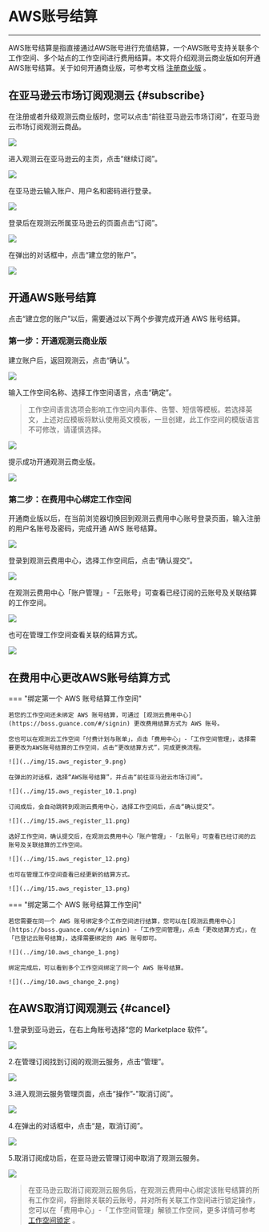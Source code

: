 # AWS账号结算
---

AWS账号结算是指直接通过AWS账号进行充值结算，一个AWS账号支持关联多个工作空间、多个站点的工作空间进行费用结算。本文将介绍观测云商业版如何开通AWS账号结算。关于如何开通商业版，可参考文档 [注册商业版](../../billing/commercial-register.md) 。

## 在亚马逊云市场订阅观测云 {#subscribe}

在注册或者升级观测云商业版时，您可以点击“前往亚马逊云市场订阅”，在亚马逊云市场订阅观测云商品。

![](../img/15.aws_register_4.png)

进入观测云在亚马逊云的主页，点击“继续订阅”。

![](../img/8.space_4.png)

在亚马逊云输入账户、用户名和密码进行登录。

![](../img/8.space_5.png)

登录后在观测云所属亚马逊云的页面点击“订阅”。

![](../img/8.space_8.png)

在弹出的对话框中，点击“建立您的账户”。

![](../img/8.space_9.png)

## 开通AWS账号结算

点击“建立您的账户”以后，需要通过以下两个步骤完成开通 AWS 账号结算。

### 第一步：开通观测云商业版

建立账户后，返回观测云，点击“确认”。

![](../img/15.aws_register_6.1.png)

输入工作空间名称、选择工作空间语言，点击“确定”。

> 工作空间语言选项会影响工作空间内事件、告警、短信等模板。若选择英文，上述对应模板将默认使用英文模板，一旦创建，此工作空间的模版语言不可修改，请谨慎选择。

![](../img/15.aws_register_7.png)

提示成功开通观测云商业版。

![](../img/15.aws_register_8.png)

### 第二步：在费用中心绑定工作空间

开通商业版以后，在当前浏览器切换回到观测云费用中心账号登录页面，输入注册的用户名账号及密码，完成开通 AWS 账号结算。

![](../img/15.aws_register_5.png)

登录到观测云费用中心，选择工作空间后，点击“确认提交”。

![](../img/15.aws_register_11.png)

在观测云费用中心「账户管理」-「云账号」可查看已经订阅的云账号及关联结算的工作空间。

![](../img/15.aws_register_12.png)

也可在管理工作空间查看关联的结算方式。

![](../img/15.aws_register_13.png)

<!-- 

建立账户后，会自动跳转到观测云费用中心，选择工作空间后，点击“确认提交”。

![](../img/8.space_10.png)

选好工作空间，确认提交后，在观测云费用中心「账户管理」-「云账号」可查看已经订阅的云账号及关联结算的工作空间。

![](../img/15.aws_5.png)

返回到观测云费用中心的管理工作空间，确认是否操作成功。

![](../img/15.aws_4.png)

操作确认成功后，即可在管理工作空间查看已经更新的结算方式。

![](../img/15.aws_3.png)

返回观测云付费计划与账单，在账单列表直接显示跳转到对应AWS云服务控制台查看账单信息。

![](../img/12.billing_aws_1.png)

-->

## 在费用中心更改AWS账号结算方式

=== "绑定第一个 AWS 账号结算工作空间"

    若您的工作空间还未绑定 AWS 账号结算，可通过 [观测云费用中心](https://boss.guance.com/#/signin) 更改费用结算方式为 AWS 账号。

    您也可以在观测云工作空间「付费计划与账单」，点击「费用中心」-「工作空间管理」，选择需要更改为AWS账号结算的工作空间，点击“更改结算方式”，完成更换流程。

    ![](../img/15.aws_register_9.png)

    在弹出的对话框，选择“AWS账号结算”，并点击“前往亚马逊云市场订阅”。

    ![](../img/15.aws_register_10.1.png)

    订阅成后，会自动跳转到观测云费用中心，选择工作空间后，点击“确认提交”。

    ![](../img/15.aws_register_11.png)

    选好工作空间，确认提交后，在观测云费用中心「账户管理」-「云账号」可查看已经订阅的云账号及关联结算的工作空间。

    ![](../img/15.aws_register_12.png)

    也可在管理工作空间查看已经更新的结算方式。

    ![](../img/15.aws_register_13.png)

=== "绑定第二个 AWS 账号结算工作空间"

    若您需要在同一个 AWS 账号绑定多个工作空间进行结算，您可以在[观测云费用中心](https://boss.guance.com/#/signin) -「工作空间管理」，点击「更改结算方式」，在「已登记云账号结算」，选择需要绑定的 AWS 账号即可。

    ![](../img/10.aws_change_1.png)

    绑定完成后，可以看到多个工作空间绑定了同一个 AWS 账号结算。

    ![](../img/10.aws_change_2.png)

## 在AWS取消订阅观测云 {#cancel}

1.登录到亚马逊云，在右上角账号选择“您的 Marketplace 软件”。

![](../img/8.space_13.png)

2.在管理订阅找到订阅的观测云服务，点击“管理”。

![](../img/8.space_14.png)

3.进入观测云服务管理页面，点击“操作”-"取消订阅"。

![](../img/8.space_15.png)

4.在弹出的对话框中，点击“是，取消订阅”。

![](../img/8.space_16.png)

5.取消订阅成功后，在亚马逊云管理订阅中取消了观测云服务。

![](../img/8.space_17.png)

> 在亚马逊云取消订阅观测云服务后，在观测云费用中心绑定该账号结算的所有工作空间，将删除关联的云账号，并对所有关联工作空间进行锁定操作，您可以在「费用中心」-「工作空间管理」解锁工作空间，更多详情可参考 [工作空间锁定](../cost-center/workspace-management.md#lock) 。

